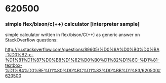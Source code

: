 # 620500
### simple flex/bison/c(++) calculator [interpreter sample]

simple calculator written in flex/bison/C(++) as generic answer on
StackOverflow questions:

http://ru.stackoverflow.com/questions/89605/%D0%9A%D0%B0%D0%BA-%D0%B2-c-%D1%81%D1%87%D0%B8%D1%82%D0%B0%D1%82%D1%8C-%D1%81-textbox-%D1%84%D0%BE%D1%80%D0%BC%D1%83%D0%BB%D1%83/620500#620500

